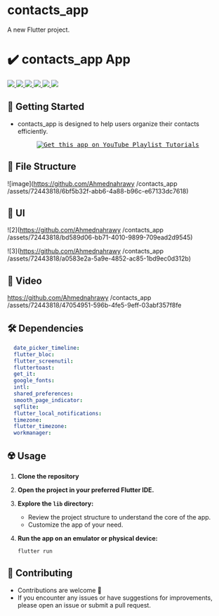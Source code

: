 # contacts_app

A new Flutter project.

# ✔️ contacts_app  App

<div align="start">
     <a href="https://api.visitorbadge.io/api/visitors?path=contacts_app &label=People%20who%20visited%20this%20page&countColor=%23263759" target="_blank">
        <img src="https://api.visitorbadge.io/api/visitors?path=contacts_app &label=People%20who%20visited%20this%20page&countColor=%23263759" target="_blank" />
    </a>
    <a href="https://www.linkedin.com/in/ahmad-alnahrawyy/" target="_blank">
        <img src="https://img.shields.io/badge/LinkedIn-0077B5?style=for-the-badge&logo=linkedin&logoColor=white" target="_blank" />
    </a>
  <a href="mailto:ahmad_alnahrawy@hotmail.com">
    <img src="https://img.shields.io/badge/Gmail-333333?style=for-the-badge&logo=gmail&logoColor=red" />
  </a>
    <a href="https://www.youtube.com/channel/UCHezStfLt6G4Fr9j4JCAUvA">
    <img src="https://img.shields.io/badge/Youtube-red?style=for-the-badge&logo=youtube&logoColor=white" />
  </a>
     <a href="https://www.upwork.com/freelancers/~01cef88f2acf7dd0d1">
    <img src="https://img.shields.io/badge/Portfolio-0077B5?style=for-the-badge&logoColor=white" />
  </a>
     </a>
     <a href="https://t.me/ahmadAlnahrawy">
    <img src="https://img.shields.io/badge/Telegram-0077B5?style=for-the-badge&logo=telegram&logoColor=white" />
  </a>
</div>

## 🚀 Getting Started

- contacts_app  is designed to help users organize their contacts efficiently.

<p align= "center">
    <a href="https://www.youtube.com/watch?v=eRK9pI98EUk&list=PLYfTCw9blWRNh4jiQO3kVNd34jUD6MD9m&index=1&t=4s&pp=gAQBiAQB">
     <kbd>
        <img  src="https://github.com/Ahmednahrawy /contacts_app /assets/72443818/0f267f9e-d2a3-41c6-8a4b-17a0b12abd6d" alt="Get this app on YouTube Playlist Tutorials">
     </kbd>
  </a>


## 📁 File Structure

![image](https://github.com/Ahmednahrawy /contacts_app /assets/72443818/6bf5b32f-abb6-4a88-b96c-e67133dc7618)

## 📱 UI

![2](https://github.com/Ahmednahrawy /contacts_app /assets/72443818/bd589d06-bb71-4010-9899-709ead2d9545)

![3](https://github.com/Ahmednahrawy /contacts_app /assets/72443818/a0583e2a-5a9e-4852-ac85-1bd9ec0d312b)

## 🎥 Video

https://github.com/Ahmednahrawy /contacts_app /assets/72443818/47054951-596b-4fe5-9eff-03abf357f8fe

## 🛠 Dependencies

```pubspec.yaml
  date_picker_timeline: 
  flutter_bloc: 
  flutter_screenutil: 
  fluttertoast: 
  get_it: 
  google_fonts: 
  intl: 
  shared_preferences: 
  smooth_page_indicator: 
  sqflite: 
  flutter_local_notifications: 
  timezone: 
  flutter_timezone: 
  workmanager: 
```

## ☢️ Usage

1. **Clone the repository**

2. **Open the project in your preferred Flutter IDE.**

3. **Explore the `lib` directory:**

    - Review the project structure to understand the core of the app.
    - Customize the app of your need.

4. **Run the app on an emulator or physical device:**

    ```bash
    flutter run
    ```

## 🚨 Contributing

- Contributions are welcome 💜
- If you encounter any issues or have suggestions for improvements, please open an issue or submit a pull request.


